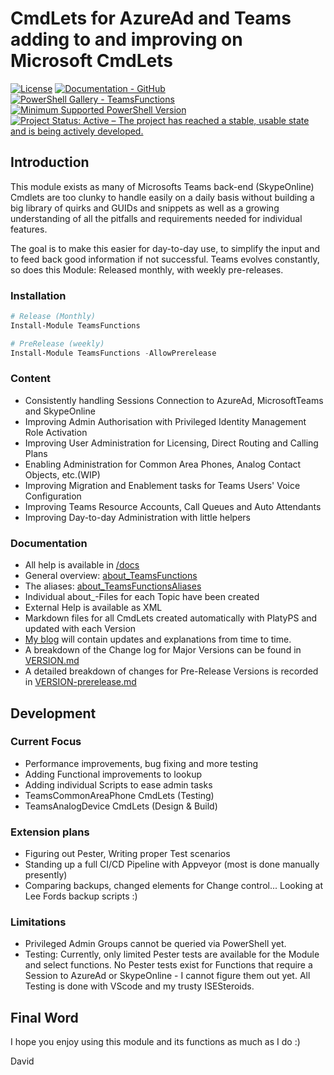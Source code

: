 # CmdLets for AzureAd and Teams adding to and improving on Microsoft CmdLets

[![License](https://img.shields.io/badge/license-MIT-blue.svg)](https://github.com/DEberhardt/TeamsFunctions/blob/master/LICENSE)
[![Documentation - GitHub](https://img.shields.io/badge/Documentation-TeamsFunctions-blue.svg)](https://github.com/DEberhardt/TeamsFunctions/tree/master/docs)
[![PowerShell Gallery - TeamsFunctions](https://img.shields.io/badge/PowerShell%20Gallery-TeamsFunctions-blue.svg)](https://www.powershellgallery.com/packages/TeamsFunctions/)
[![Minimum Supported PowerShell Version](https://img.shields.io/badge/PowerShell-5.1-blue.svg)](https://github.com/DEberhardt/TeamsFunctions)
<a href="https://www.repostatus.org/#active"><img src="https://www.repostatus.org/badges/latest/active.svg" alt="Project Status: Active – The project has reached a stable, usable state and is being actively developed." /></a>

## Introduction

This module exists as many of Microsofts Teams back-end (SkypeOnline) Cmdlets are too clunky to handle easily on a daily basis without building a big library of quirks and GUIDs and snippets as well as a growing understanding of all the pitfalls and requirements needed for individual features.

The goal is to make this easier for day-to-day use, to simplify the input and to feed back good information if not successful.
Teams evolves constantly, so does this Module: Released monthly, with weekly pre-releases.

### Installation

```powershell
# Release (Monthly)
Install-Module TeamsFunctions

# PreRelease (weekly)
Install-Module TeamsFunctions -AllowPrerelease
```

### Content

- Consistently handling Sessions Connection to AzureAd, MicrosoftTeams and SkypeOnline
- Improving Admin Authorisation with Privileged Identity Management Role Activation
- Improving User Administration for Licensing, Direct Routing and Calling Plans
- Enabling Administration for Common Area Phones, Analog Contact Objects, etc.(WIP)
- Improving Migration and Enablement tasks for Teams Users' Voice Configuration
- Improving Teams Resource Accounts, Call Queues and Auto Attendants
- Improving Day-to-day Administration with little helpers

### Documentation

- All help is available in [/docs](/docs)
- General overview: [about_TeamsFunctions](/doc/about_TeamsFunctions.md)
- The aliases: [about_TeamsFunctionsAliases](/doc/about_TeamsFunctionsAliases.md)
- Individual about_-Files for each Topic have been created
- External Help is available as XML
- Markdown files for all CmdLets created automatically with PlatyPS and updated with each Version
- [My blog](https://davideberhardt.wordpress.com/) will contain updates and explanations from time to time.
- A breakdown of the Change log for Major Versions can be found in [VERSION.md](VERSION.md)
- A detailed breakdown of changes for Pre-Release Versions is recorded in [VERSION-prerelease.md](VERSION-prerelease.md)

## Development

### Current Focus

- Performance improvements, bug fixing and more testing
- Adding Functional improvements to lookup
- Adding individual Scripts to ease admin tasks
- TeamsCommonAreaPhone CmdLets (Testing)
- TeamsAnalogDevice CmdLets (Design & Build)

### Extension plans

- Figuring out Pester, Writing proper Test scenarios
- Standing up a full CI/CD Pipeline with Appveyor (most is done manually presently)
- Comparing backups, changed elements for Change control... Looking at Lee Fords backup scripts :)

### Limitations

- Privileged Admin Groups cannot be queried via PowerShell yet.
- Testing: Currently, only limited Pester tests are available for the Module and select functions.
No Pester tests exist for Functions that require a Session to AzureAd or SkypeOnline - I cannot figure them out yet. All Testing is done with VScode and my trusty ISESteroids.

## Final Word

I hope you enjoy using this module and its functions as much as I do :)

David
